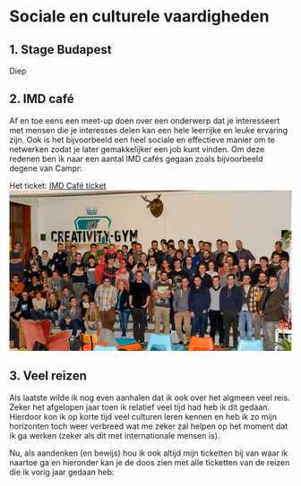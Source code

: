 # Sociale en culturele vaardigheden
## 1. Stage Budapest
Diep
## 2. IMD café
Af en toe eens een meet-up doen over een onderwerp dat je interesseert met mensen die je interesses delen kan een hele leerrijke en leuke ervaring zijn. Ook is het bijvoorbeeld een heel sociale en effectieve manier om te netwerken zodat je later gemakkelijker een job kunt vinden. Om deze redenen ben ik naar een aantal IMD cafés gegaan zoals bijvoorbeeld degene van Campr:

Het ticket: [IMD Café ticket](/images/16052510491-409262515-ticket.pdf)
![IMD Café group picture](/images/imd_cafe_group_picture.jpg)

## 3. Veel reizen
Als laatste wilde ik nog even aanhalen dat ik ook over het algmeen veel reis. Zeker het afgelopen jaar toen ik relatief veel tijd had heb ik dit gedaan. Hierdoor kon ik op korte tijd veel culturen leren kennen en heb ik zo mijn horizonten toch weer verbreed wat me zeker zal helpen op het moment dat ik ga werken (zeker als dit met internationale mensen is).

Nu, als aandenken (en bewijs) hou ik ook altijd mijn ticketten bij van waar ik naartoe ga en hieronder kan je de doos zien met alle ticketten van de reizen die ik vorig jaar gedaan heb:

